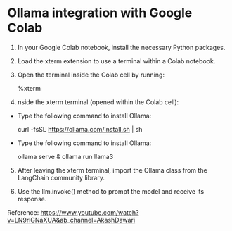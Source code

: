 # Ollama integration with Google Colab

1. In your Google Colab notebook, install the necessary Python packages.

2. Load the xterm extension to use a terminal within a Colab notebook.

3. Open the terminal inside the Colab cell by running:

   %xterm

4. nside the xterm terminal (opened within the Colab cell):

  - Type the following command to install Ollama:

    curl -fsSL https://ollama.com/install.sh | sh
  
  - Type the following command to install Ollama:

    ollama serve & ollama run llama3

5. After leaving the xterm terminal, import the Ollama class from the LangChain community library.

6. Use the llm.invoke() method to prompt the model and receive its response.



Reference: https://www.youtube.com/watch?v=LN9rlGNaXUA&ab_channel=AkashDawari
